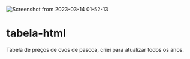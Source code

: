 ![Screenshot from 2023-03-14 01-52-13](https://user-images.githubusercontent.com/42100181/224897205-78c81150-d43e-4200-aa00-51f5fff845fe.png)
# tabela-html
Tabela de preços de ovos de pascoa, criei para atualizar todos os anos.
